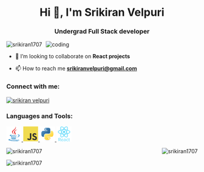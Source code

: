 



<h1 align="center">Hi 👋, I'm Srikiran Velpuri</h1>
<h3 align="center">Undergrad Full Stack developer</h3>

<img align="right" alt="coding" width="400" src="https://c.tenor.com/2uyENRmiUt0AAAAC/coding.gif">

<p align="left"> <img src="https://komarev.com/ghpvc/?username=srikiran1707&label=Profile%20views&color=0e75b6&style=flat" alt="srikiran1707" /> </p>

- 👯 I’m looking to collaborate on **React projects**

- 📫 How to reach me **srikiranvelpuri@gmail.com**

<h3 align="left">Connect with me:</h3>
<p align="left">
<a href="https://linkedin.com/in/srikiran velpuri" target="blank"><img align="center" src="https://raw.githubusercontent.com/rahuldkjain/github-profile-readme-generator/master/src/images/icons/Social/linked-in-alt.svg" alt="srikiran velpuri" height="30" width="40" /></a>
</p>

<h3 align="left">Languages and Tools:</h3>
<p align="left"> <a href="https://www.java.com" target="_blank" rel="noreferrer"> <img src="https://raw.githubusercontent.com/devicons/devicon/master/icons/java/java-original.svg" alt="java" width="40" height="40"/> </a> <a href="https://developer.mozilla.org/en-US/docs/Web/JavaScript" target="_blank" rel="noreferrer"> <img src="https://raw.githubusercontent.com/devicons/devicon/master/icons/javascript/javascript-original.svg" alt="javascript" width="40" height="40"/> </a> <a href="https://www.python.org" target="_blank" rel="noreferrer"> <img src="https://raw.githubusercontent.com/devicons/devicon/master/icons/python/python-original.svg" alt="python" width="40" height="40"/> </a> <a href="https://reactjs.org/" target="_blank" rel="noreferrer"> <img src="https://raw.githubusercontent.com/devicons/devicon/master/icons/react/react-original-wordmark.svg" alt="react" width="40" height="40"/> </a> </p>

<p><img align="left" src="https://github-readme-stats.vercel.app/api/top-langs?username=srikiran1707&show_icons=true&locale=en&layout=compact" alt="srikiran1707" /></p>

<p>&nbsp;<img align="right" src="https://github-readme-stats.vercel.app/api?username=srikiran1707&show_icons=true&locale=en" alt="srikiran1707" /></p>

<p><img align="left" src="https://github-readme-streak-stats.herokuapp.com/?user=srikiran1707&" alt="srikiran1707" /></p>

